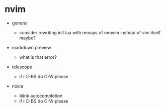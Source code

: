 # nvim

- general
  - consider rewriting init.lua with remaps of neovim instead of vim itself maybe?

- markdown preview
  - what is that error?

- telescope
  - if i C-BS do C-W please

- noice
  - blink autocompletion
  - if i C-BS do C-W please
